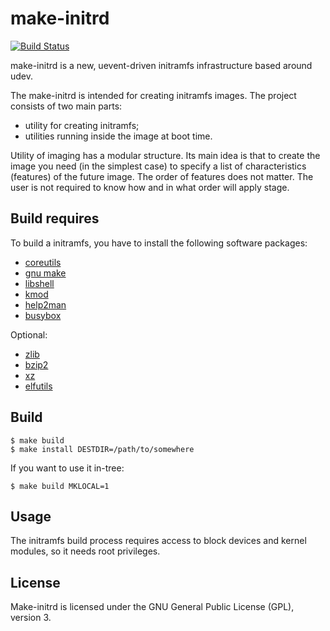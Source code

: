 # make-initrd

[![Build Status](https://travis-ci.org/osboot/make-initrd.svg?branch=master)](https://travis-ci.org/osboot/make-initrd)

make-initrd is a new, uevent-driven initramfs infrastructure based around udev.

The make-initrd is intended for creating initramfs images. The project consists of two main parts:
- utility for creating initramfs;
- utilities running inside the image at boot time.

Utility of imaging has a modular structure. Its main idea is that to create the image you need
(in the simplest case) to specify a list of characteristics (features) of the future image.
The order of features does not matter. The user is not required to know how and in what order
will apply stage.

## Build requires

To build a initramfs, you have to install the following software packages:

- [coreutils](https://www.gnu.org/software/coreutils/)
- [gnu make](http://www.gnu.org/software/make/)
- [libshell](https://github.com/legionus/libshell)
- [kmod](https://git.kernel.org/pub/scm/utils/kernel/kmod/kmod.git)
- [help2man](https://www.gnu.org/software/help2man/)
- [busybox](https://busybox.net/)

Optional:

- [zlib](https://zlib.net)
- [bzip2](https://www.sourceware.org/bzip2/)
- [xz](http://tukaani.org/xz/)
- [elfutils](https://sourceware.org/elfutils/)

## Build

```
$ make build
$ make install DESTDIR=/path/to/somewhere
```

If you want to use it in-tree:
```
$ make build MKLOCAL=1
```

## Usage

The initramfs build process requires access to block devices and kernel modules,
so it needs root privileges.

## License

Make-initrd is licensed under the GNU General Public License (GPL), version 3.

